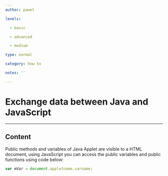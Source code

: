 ```yaml
---
author: pawel

levels:

  - basic

  - advanced

  - medium

type: normal

category: how to

notes: ''

---
```

# Exchange data between Java and JavaScript

---
## Content

Public methods and variables of Java Applet are visible to a HTML document, using JavaScript you can access the public variables and public functions using code below:

```javascript
var mVar = document.appletname.varname;
```